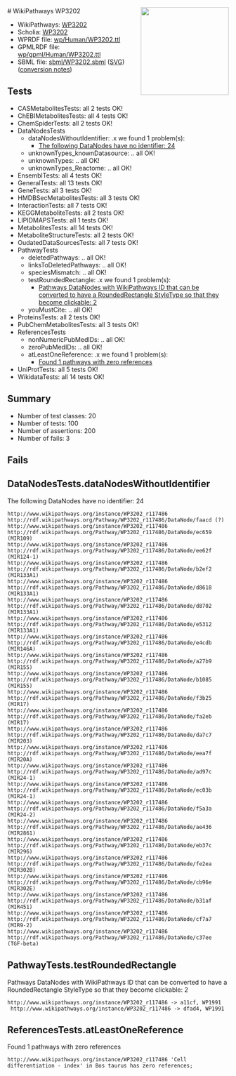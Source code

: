 <img style="float: right; width: 200px" src="../logo.png" />
# WikiPathways WP3202

* WikiPathways: [WP3202](https://identifiers.org/wikipathways:WP3202)
* Scholia: [WP3202](https://scholia.toolforge.org/wikipathways/WP3202)
* WPRDF file: [wp/Human/WP3202.ttl](../wp/Human/WP3202.ttl)
* GPMLRDF file: [wp/gpml/Human/WP3202.ttl](../wp/gpml/Human/WP3202.ttl)
* SBML file: [sbml/WP3202.sbml](../sbml/WP3202.sbml) ([SVG](../sbml/WP3202.svg)) ([conversion notes](../sbml/WP3202.txt))

## Tests
* CASMetabolitesTests: all 2 tests OK!
* ChEBIMetabolitesTests: all 4 tests OK!
* ChemSpiderTests: all 2 tests OK!
* DataNodesTests
    * dataNodesWithoutIdentifier: .x we found 1 problem(s):
        * [The following DataNodes have no identifier: 24](#8792c4b3)
    * unknownTypes_knownDatasource: .. all OK!
    * unknownTypes: .. all OK!
    * unknownTypes_Reactome: .. all OK!
* EnsemblTests: all 4 tests OK!
* GeneralTests: all 13 tests OK!
* GeneTests: all 3 tests OK!
* HMDBSecMetabolitesTests: all 3 tests OK!
* InteractionTests: all 7 tests OK!
* KEGGMetaboliteTests: all 2 tests OK!
* LIPIDMAPSTests: all 1 tests OK!
* MetabolitesTests: all 14 tests OK!
* MetaboliteStructureTests: all 2 tests OK!
* OudatedDataSourcesTests: all 7 tests OK!
* PathwayTests
    * deletedPathways: .. all OK!
    * linksToDeletedPathways: .. all OK!
    * speciesMismatch: .. all OK!
    * testRoundedRectangle: .x we found 1 problem(s):
        * [Pathways DataNodes with WikiPathways ID that can be converted to have a RoundedRectangle StyleType so that they become clickable: 2](#9fbad3cc)
    * youMustCite: .. all OK!
* ProteinsTests: all 2 tests OK!
* PubChemMetabolitesTests: all 3 tests OK!
* ReferencesTests
    * nonNumericPubMedIDs: .. all OK!
    * zeroPubMedIDs: .. all OK!
    * atLeastOneReference: .x we found 1 problem(s):
        * [Found 1 pathways with zero references](#35eb778e)
* UniProtTests: all 5 tests OK!
* WikidataTests: all 14 tests OK!


## Summary

* Number of test classes: 20
* Number of tests: 100
* Number of assertions: 200
* Number of fails: 3

## Fails

<a name="8792c4b3" />

## DataNodesTests.dataNodesWithoutIdentifier

The following DataNodes have no identifier: 24
```
http://www.wikipathways.org/instance/WP3202_r117486 http://rdf.wikipathways.org/Pathway/WP3202_r117486/DataNode/faacd (?)
http://www.wikipathways.org/instance/WP3202_r117486 http://rdf.wikipathways.org/Pathway/WP3202_r117486/DataNode/ec659 (MIR109)
http://www.wikipathways.org/instance/WP3202_r117486 http://rdf.wikipathways.org/Pathway/WP3202_r117486/DataNode/ee62f (MIR124-1)
http://www.wikipathways.org/instance/WP3202_r117486 http://rdf.wikipathways.org/Pathway/WP3202_r117486/DataNode/b2ef2 (MIR133A1)
http://www.wikipathways.org/instance/WP3202_r117486 http://rdf.wikipathways.org/Pathway/WP3202_r117486/DataNode/d8618 (MIR133A1)
http://www.wikipathways.org/instance/WP3202_r117486 http://rdf.wikipathways.org/Pathway/WP3202_r117486/DataNode/d8702 (MIR133A1)
http://www.wikipathways.org/instance/WP3202_r117486 http://rdf.wikipathways.org/Pathway/WP3202_r117486/DataNode/e5312 (MIR133A1)
http://www.wikipathways.org/instance/WP3202_r117486 http://rdf.wikipathways.org/Pathway/WP3202_r117486/DataNode/e4cdb (MIR146A)
http://www.wikipathways.org/instance/WP3202_r117486 http://rdf.wikipathways.org/Pathway/WP3202_r117486/DataNode/a27b9 (MIR155)
http://www.wikipathways.org/instance/WP3202_r117486 http://rdf.wikipathways.org/Pathway/WP3202_r117486/DataNode/b1085 (MIR155)
http://www.wikipathways.org/instance/WP3202_r117486 http://rdf.wikipathways.org/Pathway/WP3202_r117486/DataNode/f3b25 (MIR17)
http://www.wikipathways.org/instance/WP3202_r117486 http://rdf.wikipathways.org/Pathway/WP3202_r117486/DataNode/fa2eb (MIR17)
http://www.wikipathways.org/instance/WP3202_r117486 http://rdf.wikipathways.org/Pathway/WP3202_r117486/DataNode/da7c7 (MIR203)
http://www.wikipathways.org/instance/WP3202_r117486 http://rdf.wikipathways.org/Pathway/WP3202_r117486/DataNode/eea7f (MIR20A)
http://www.wikipathways.org/instance/WP3202_r117486 http://rdf.wikipathways.org/Pathway/WP3202_r117486/DataNode/ad97c (MIR24-1)
http://www.wikipathways.org/instance/WP3202_r117486 http://rdf.wikipathways.org/Pathway/WP3202_r117486/DataNode/ec03b (MIR24-1)
http://www.wikipathways.org/instance/WP3202_r117486 http://rdf.wikipathways.org/Pathway/WP3202_r117486/DataNode/f5a3a (MIR24-2)
http://www.wikipathways.org/instance/WP3202_r117486 http://rdf.wikipathways.org/Pathway/WP3202_r117486/DataNode/ae436 (MIR2861)
http://www.wikipathways.org/instance/WP3202_r117486 http://rdf.wikipathways.org/Pathway/WP3202_r117486/DataNode/eb37c (MIR296)
http://www.wikipathways.org/instance/WP3202_r117486 http://rdf.wikipathways.org/Pathway/WP3202_r117486/DataNode/fe2ea (MIR302B)
http://www.wikipathways.org/instance/WP3202_r117486 http://rdf.wikipathways.org/Pathway/WP3202_r117486/DataNode/cb96e (MIR302E)
http://www.wikipathways.org/instance/WP3202_r117486 http://rdf.wikipathways.org/Pathway/WP3202_r117486/DataNode/b31af (MIR451)
http://www.wikipathways.org/instance/WP3202_r117486 http://rdf.wikipathways.org/Pathway/WP3202_r117486/DataNode/cf7a7 (MIR9-2)
http://www.wikipathways.org/instance/WP3202_r117486 http://rdf.wikipathways.org/Pathway/WP3202_r117486/DataNode/c37ee (TGF-beta)
```

<a name="9fbad3cc" />

## PathwayTests.testRoundedRectangle

Pathways DataNodes with WikiPathways ID that can be converted to have a RoundedRectangle StyleType so that they become clickable: 2
```
http://www.wikipathways.org/instance/WP3202_r117486 -> a11cf, WP1991
 http://www.wikipathways.org/instance/WP3202_r117486 -> dfad4, WP1991
 ```

<a name="35eb778e" />

## ReferencesTests.atLeastOneReference

Found 1 pathways with zero references
```
http://www.wikipathways.org/instance/WP3202_r117486 'Cell differentiation - index' in Bos taurus has zero references; 
```

